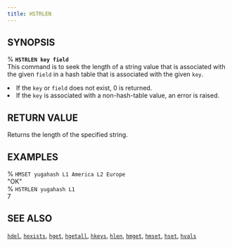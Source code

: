 ```yaml
---
title: HSTRLEN
---
```


## SYNOPSIS
% <code><b>HSTRLEN key field</b></code><br>
This command is to seek the length of a string value that is associated with the given <code>field</code> in a hash table that is associated with the given <code>key</code>.
<li>If the <code>key</code> or <code>field</code> does not exist, 0 is returned.</li>
<li>If the <code>key</code> is associated with a non-hash-table value, an error is raised.</li>

## RETURN VALUE
Returns the length of the specified string.

## EXAMPLES
% <code>HMSET yugahash L1 America L2 Europe</code><br>
"OK"<br>
% <code>HSTRLEN yugahash L1</code><br>
7<br>

## SEE ALSO
[`hdel`](/yql/redis/hdel/), [`hexists`](/yql/redis/hexists/), [`hget`](/yql/redis/hget/), [`hgetall`](/yql/redis/hgetall/), [`hkeys`](/yql/redis/hkeys/), [`hlen`](/yql/redis/hlen/), [`hmget`](/yql/redis/hmget/), [`hmset`](/yql/redis/hmset/), [`hset`](/yql/redis/hset/), [`hvals`](/yql/redis/hvals/)
